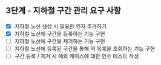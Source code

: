 
## 3단계 - 지하철 구간 관리 요구 사항
- [x] 지하철 노선 생성 시 필요한 인자 추가하기
- [x] 지하철 노선에 구간을 등록하는 기능 구현
- [ ] 지하철 노선에 구간을 제거하는 기능 구현
- [ ] 지하철 노선에 등록된 구간을 통해 역 목록을 조회하는 기능 구현
- [ ] 구간 등록 / 제거 시 예외 케이스에 대한 인수 테스트 작성